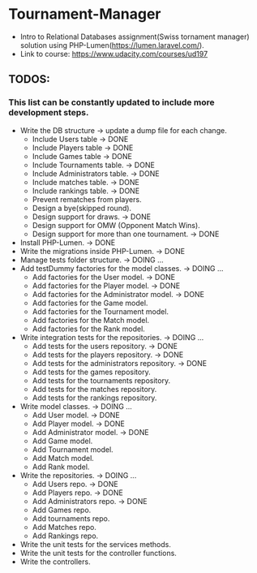 # Tournament-Manager

* Intro to Relational Databases assignment(Swiss tornament manager) solution using PHP-Lumen(https://lumen.laravel.com/).
* Link to course: https://www.udacity.com/courses/ud197

## TODOS:

### This list can be constantly updated to include more development steps.

* Write the DB structure -> update a dump file for each change.
    * Include Users table -> DONE
    * Include Players table -> DONE
    * Include Games table -> DONE
    * Include Tournaments table. -> DONE
    * Include Administrators table. -> DONE
    * Include matches table. -> DONE
    * Include rankings table. -> DONE
    * Prevent rematches from players.
    * Design a bye(skipped round).
    * Design support for draws. -> DONE
    * Design support for OMW (Opponent Match Wins).
    * Design support for more than one tournament. -> DONE
* Install PHP-Lumen. -> DONE
* Write the migrations inside PHP-Lumen. -> DONE
* Manage tests folder structure. -> DOING ...
* Add testDummy factories for the model classes. -> DOING ...
    * Add factories for the User model. -> DONE
    * Add factories for the Player model. -> DONE
    * Add factories for the Administrator model. -> DONE
    * Add factories for the Game model.
    * Add factories for the Tournament model. 
    * Add factories for the Match model.
    * Add factories for the Rank model.
* Write integration tests for the repositories. -> DOING ...
    * Add tests for the users repository. -> DONE
    * Add tests for the players repository. -> DONE
    * Add tests for the administrators repository. -> DONE
    * Add tests for the games repository.
    * Add tests for the tournaments repository.
    * Add tests for the matches repository.
    * Add tests for the rankings repository.
* Write model classes. -> DOING ...
    * Add User model. -> DONE
    * Add Player model. -> DONE
    * Add Administrator model. -> DONE
    * Add Game model.
    * Add Tournament model.
    * Add Match model.
    * Add Rank model.
* Write the repositories. -> DOING ...
    * Add Users repo. -> DONE
    * Add Players repo. -> DONE
    * Add Administrators repo. -> DONE
    * Add Games repo.
    * Add tournaments repo.
    * Add Matches repo.
    * Add Rankings repo.
* Write the unit tests for the services methods.
* Write the unit tests for the controller functions.
* Write the controllers.

